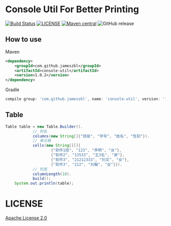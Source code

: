 # Console Util For Better Printing
[![Build Status](https://travis-ci.org/JamesZBL/console-util.svg?branch=master)](https://travis-ci.org/JamesZBL/console-util)
[![LICENSE](https://img.shields.io/badge/license-Apache%202-brightgreen.svg)](http://www.apache.org/licenses/LICENSE-2.0.html)
[![Maven central](https://maven-badges.herokuapp.com/maven-central/com.github.jameszbl/console-util/badge.svg)](https://maven-badges.herokuapp.com/maven-central/com.github.jameszbl/console-util)
![GitHub release](https://img.shields.io/github/release/jameszbl/console-util.svg)

## How to use

Maven

```xml
<dependency>
    <groupId>com.github.jameszbl</groupId>
    <artifactId>console-util</artifactId>
    <version>1.0.2</version>
</dependency>
```

Gradle

```groovy
compile group: 'com.github.jameszbl', name: 'console-util', version: '1.0.2'
```


## Table

```java
Table table = new Table.Builder().
            // 列名
            columns(new String[]{"班级", "学号", "姓名", "性别"}).
            // 单元格
            cells(new String[][]{
                    {"软件1班", "123", "李明", "女"},
                    {"软件2", "13533", "王3名", "男"},
                    {"软件3", "21212333", "刘文", "女"},
                    {"软件3", "212", "刘翰", "女"}}).
            // 列宽
            columnLength(10).
            build();
    System.out.println(table);
```

# LICENSE 
[Apache License 2.0](LICENSE)
